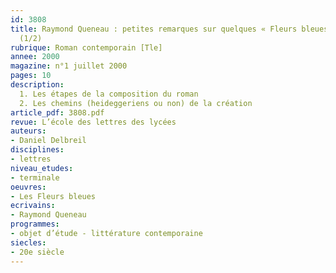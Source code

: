 ```yaml
---
id: 3808
title: Raymond Queneau : petites remarques sur quelques « Fleurs bleues » en herbe
  (1/2)
rubrique: Roman contemporain [Tle]
annee: 2000
magazine: n°1 juillet 2000
pages: 10
description: 
  1. Les étapes de la composition du roman
  2. Les chemins (heideggeriens ou non) de la création
article_pdf: 3808.pdf
revue: L’école des lettres des lycées
auteurs:
- Daniel Delbreil
disciplines:
- lettres
niveau_etudes:
- terminale
oeuvres:
- Les Fleurs bleues
ecrivains:
- Raymond Queneau
programmes:
- objet d’étude - littérature contemporaine
siecles:
- 20e siècle
---
```


